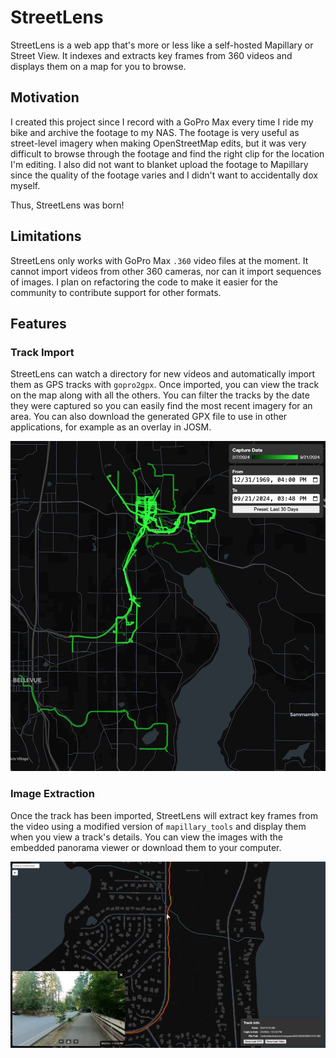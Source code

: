 # StreetLens

StreetLens is a web app that's more or less like a self-hosted Mapillary or Street View. It indexes and extracts key frames from 360 videos and displays them on a map for you to browse.

## Motivation

I created this project since I record with a GoPro Max every time I ride my bike and archive the footage to my NAS. The footage is very useful as street-level imagery when making OpenStreetMap edits, but it was very difficult to browse through the footage and find the right clip for the location I'm editing. I also did not want to blanket upload the footage to Mapillary since the quality of the footage varies and I didn't want to accidentally dox myself.

Thus, StreetLens was born!

## Limitations

StreetLens only works with GoPro Max `.360` video files at the moment. It cannot import videos from other 360 cameras, nor can it import sequences of images. I plan on refactoring the code to make it easier for the community to contribute support for other formats.

## Features

### Track Import

StreetLens can watch a directory for new videos and automatically import them as GPS tracks with `gopro2gpx`. Once imported, you can view the track on the map along with all the others. You can filter the tracks by the date they were captured so you can easily find the most recent imagery for an area. You can also download the generated GPX file to use in other applications, for example as an overlay in JOSM.

![](screenshots/track-import.png)

### Image Extraction

Once the track has been imported, StreetLens will extract key frames from the video using a modified version of `mapillary_tools` and display them when you view a track's details. You can view the images with the embedded panorama viewer or download them to your computer.

![](screenshots/image-import.png)
